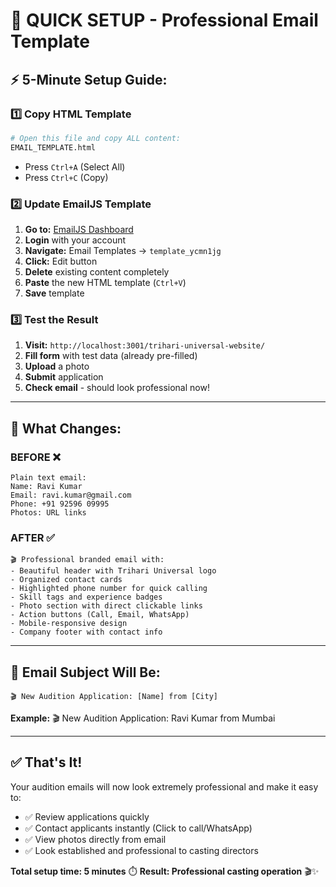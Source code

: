 # 🚀 **QUICK SETUP - Professional Email Template**

## ⚡ **5-Minute Setup Guide:**

### 1️⃣ **Copy HTML Template**
```bash
# Open this file and copy ALL content:
EMAIL_TEMPLATE.html
```
- Press `Ctrl+A` (Select All)
- Press `Ctrl+C` (Copy)

### 2️⃣ **Update EmailJS Template**
1. **Go to:** [EmailJS Dashboard](https://dashboard.emailjs.com/)
2. **Login** with your account
3. **Navigate:** Email Templates → `template_ycmn1jg`
4. **Click:** Edit button
5. **Delete** existing content completely
6. **Paste** the new HTML template (`Ctrl+V`)
7. **Save** template

### 3️⃣ **Test the Result**
1. **Visit:** `http://localhost:3001/trihari-universal-website/`
2. **Fill form** with test data (already pre-filled)
3. **Upload** a photo
4. **Submit** application
5. **Check email** - should look professional now!

---

## 🎯 **What Changes:**

### BEFORE ❌
```
Plain text email:
Name: Ravi Kumar
Email: ravi.kumar@gmail.com
Phone: +91 92596 09995
Photos: URL links
```

### AFTER ✅
```
🎬 Professional branded email with:
- Beautiful header with Trihari Universal logo
- Organized contact cards
- Highlighted phone number for quick calling
- Skill tags and experience badges
- Photo section with direct clickable links
- Action buttons (Call, Email, WhatsApp)
- Mobile-responsive design
- Company footer with contact info
```

---

## 📧 **Email Subject Will Be:**
`🎬 New Audition Application: [Name] from [City]`

**Example:** 🎬 New Audition Application: Ravi Kumar from Mumbai

---

## ✅ **That's It!**
Your audition emails will now look extremely professional and make it easy to:
- ✅ Review applications quickly
- ✅ Contact applicants instantly (Click to call/WhatsApp)
- ✅ View photos directly from email
- ✅ Look established and professional to casting directors

**Total setup time: 5 minutes** ⏱️
**Result: Professional casting operation** 🎬✨
